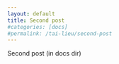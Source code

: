 ```yaml
---
layout: default
title: Second post
#categories: [docs]
#permalink: /tai-lieu/second-post
---
```

<p>Second post (in docs dir)</p>

<div class="img"></div>